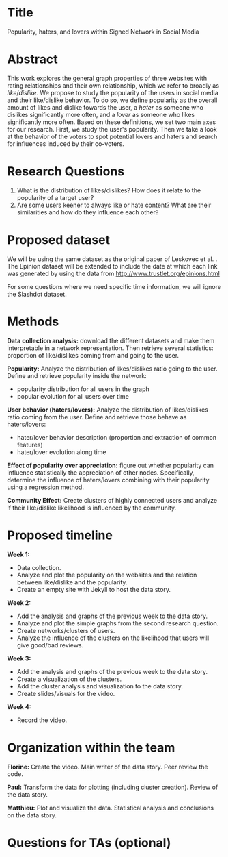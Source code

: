 # Title

Popularity, haters, and lovers within Signed Network in Social Media

# Abstract

This work explores the general graph properties of three websites with rating relationships and their own relationship, which we refer to broadly as *like*/*dislike*. We propose to study the popularity of the users in social media and their like/dislike behavior. To do so, we define popularity as the overall amount of likes and dislike towards the user, a *hater* as someone who dislikes significantly more often, and a *lover* as someone who likes significantly more often. Based on these definitions, we set two main axes for our research. First, we study the user's popularity. Then we take a look at the behavior of the voters to spot potential lovers and haters and search for influences induced by their co-voters. 

# Research Questions

1. What is the distribution of likes/dislikes? How does it relate to the popularity of a target user? 
2. Are some users keener to always like or hate content? What are their similarities and how do they influence each other?

# Proposed dataset

We will be using the same dataset as the original paper of Leskovec et al. . The Epinion dataset will be extended to include the date at which each link was generated by using the data from http://www.trustlet.org/epinions.html


For some questions where we need specific time information, we will ignore the Slashdot dataset.

# Methods

**Data collection analysis:** download the different datasets and make them interpretable in a network representation. Then retrieve several statistics: proportion of like/dislikes coming from and going to the user.

**Popularity:** Analyze the distribution of likes/dislikes ratio going to the user. Define and retrieve popularity inside the network:
- popularity distribution for all users in the graph
- popular evolution for all users over time

**User behavior (haters/lovers):** Analyze the distribution of likes/dislikes ratio coming from the user. Define and retrieve those behave as haters/lovers:
- hater/lover behavior description (proportion and extraction of common features)
- hater/lover evolution along time

**Effect of popularity over appreciation:** figure out whether popularity can influence statistically the appreciation of other nodes. Specifically, determine the influence of haters/lovers combining with their popularity using a regression method.

**Community Effect:** Create clusters of highly connected users and analyze if their like/dislike likelihood is influenced by the community.

# Proposed timeline

**Week 1:** 
 - Data collection. 
 - Analyze and plot the popularity on the websites and the relation between like/dislike and the popularity.
 - Create an empty site with Jekyll to host the data story.
 
**Week 2:** 
 - Add the analysis and graphs of the previous week to the data story.
 - Analyze and plot the simple graphs from the second research question.
 - Create networks/clusters of users.
 - Analyze the influence of the clusters on the likelihood that users will give good/bad reviews.
 
**Week 3:** 
 - Add the analysis and graphs of the previous week to the data story.
 - Create a visualization of the clusters.
 - Add the cluster analysis and visualization to the data story.
 - Create slides/visuals for the video.
 
**Week 4:**
 - Record the video.

# Organization within the team

**Florine:** Create the video. Main writer of the data story. Peer review the code.

**Paul:** Transform the data for plotting (including cluster creation). Review of the data story.

**Matthieu:** Plot and visualize the data. Statistical analysis and conclusions on the data story. 
 
# Questions for TAs (optional)

